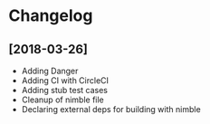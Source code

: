 # Changelog

## [2018-03-26]
- Adding Danger
- Adding CI with CircleCI
- Adding stub test cases
- Cleanup of nimble file
- Declaring external deps for building with nimble


